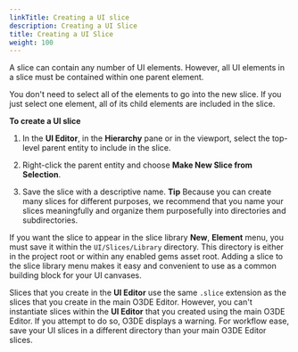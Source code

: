 ```yaml
---
linkTitle: Creating a UI slice
description: Creating a UI Slice
title: Creating a UI Slice
weight: 100
---
```


A slice can contain any number of UI elements. However, all UI elements in a slice must be contained within one parent element.

You don't need to select all of the elements to go into the new slice. If you just select one element, all of its child elements are included in the slice.

**To create a UI slice**

1. In the **UI Editor**, in the **Hierarchy** pane or in the viewport, select the top-level parent entity to include in the slice.

1. Right-click the parent entity and choose **Make New Slice from Selection**.

1. Save the slice with a descriptive name.
**Tip**
Because you can create many slices for different purposes, we recommend that you name your slices meaningfully and organize them purposefully into directories and subdirectories.

If you want the slice to appear in the slice library **New**, **Element** menu, you must save it within the `UI/Slices/Library` directory. This directory is either in the project root or within any enabled gems asset root. Adding a slice to the slice library menu makes it easy and convenient to use as a common building block for your UI canvases.

Slices that you create in the **UI Editor** use the same `.slice` extension as the slices that you create in the main O3DE Editor. However, you can't instantiate slices within the **UI Editor** that you created using the main O3DE Editor. If you attempt to do so, O3DE displays a warning. For workflow ease, save your UI slices in a different directory than your main O3DE Editor slices.
